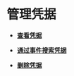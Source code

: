 # 管理凭据<a name="dew_01_9992"></a>

-   **[查看凭据](查看凭据.md)**  

-   **[通过事件搜索凭据](通过事件搜索凭据.md)**  

-   **[删除凭据](删除凭据.md)**  

